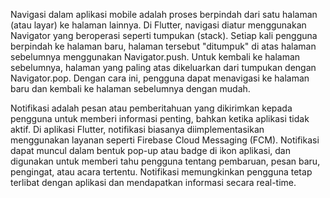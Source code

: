 Navigasi dalam aplikasi mobile adalah proses berpindah dari satu halaman (atau layar) ke halaman lainnya. Di Flutter, navigasi diatur menggunakan Navigator yang beroperasi seperti tumpukan (stack). Setiap kali pengguna berpindah ke halaman baru, halaman tersebut "ditumpuk" di atas halaman sebelumnya menggunakan Navigator.push. Untuk kembali ke halaman sebelumnya, halaman yang paling atas dikeluarkan dari tumpukan dengan Navigator.pop. Dengan cara ini, pengguna dapat menavigasi ke halaman baru dan kembali ke halaman sebelumnya dengan mudah.

Notifikasi adalah pesan atau pemberitahuan yang dikirimkan kepada pengguna untuk memberi informasi penting, bahkan ketika aplikasi tidak aktif. Di aplikasi Flutter, notifikasi biasanya diimplementasikan menggunakan layanan seperti Firebase Cloud Messaging (FCM). Notifikasi dapat muncul dalam bentuk pop-up atau badge di ikon aplikasi, dan digunakan untuk memberi tahu pengguna tentang pembaruan, pesan baru, pengingat, atau acara tertentu. Notifikasi memungkinkan pengguna tetap terlibat dengan aplikasi dan mendapatkan informasi secara real-time.
